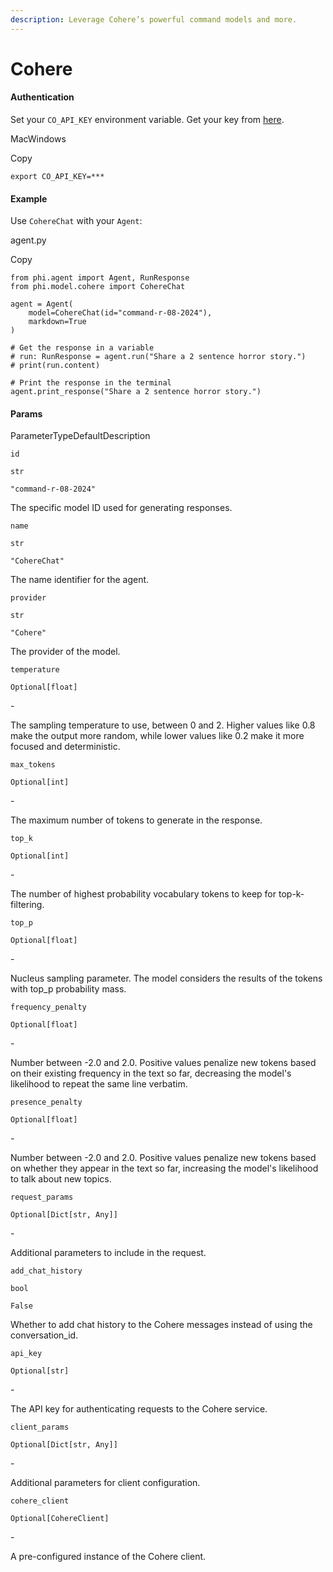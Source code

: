 ```yaml
---
description: Leverage Cohere’s powerful command models and more.
---
```


# Cohere

#### Authentication <a href="#authentication" id="authentication"></a>

Set your `CO_API_KEY` environment variable. Get your key from [here](https://dashboard.cohere.com/api-keys).

MacWindows

Copy

```
export CO_API_KEY=***
```

#### [​](https://docs.phidata.com/models/cohere#example)Example <a href="#example" id="example"></a>

Use `CohereChat` with your `Agent`:

agent.py

Copy

```
from phi.agent import Agent, RunResponse
from phi.model.cohere import CohereChat

agent = Agent(
    model=CohereChat(id="command-r-08-2024"),
    markdown=True
)

# Get the response in a variable
# run: RunResponse = agent.run("Share a 2 sentence horror story.")
# print(run.content)

# Print the response in the terminal
agent.print_response("Share a 2 sentence horror story.")
```

#### [​](https://docs.phidata.com/models/cohere#params)Params <a href="#params" id="params"></a>

ParameterTypeDefaultDescription

`id`

`str`

`"command-r-08-2024"`

The specific model ID used for generating responses.

`name`

`str`

`"CohereChat"`

The name identifier for the agent.

`provider`

`str`

`"Cohere"`

The provider of the model.

`temperature`

`Optional[float]`

\-

The sampling temperature to use, between 0 and 2. Higher values like 0.8 make the output more random, while lower values like 0.2 make it more focused and deterministic.

`max_tokens`

`Optional[int]`

\-

The maximum number of tokens to generate in the response.

`top_k`

`Optional[int]`

\-

The number of highest probability vocabulary tokens to keep for top-k-filtering.

`top_p`

`Optional[float]`

\-

Nucleus sampling parameter. The model considers the results of the tokens with top\_p probability mass.

`frequency_penalty`

`Optional[float]`

\-

Number between -2.0 and 2.0. Positive values penalize new tokens based on their existing frequency in the text so far, decreasing the model's likelihood to repeat the same line verbatim.

`presence_penalty`

`Optional[float]`

\-

Number between -2.0 and 2.0. Positive values penalize new tokens based on whether they appear in the text so far, increasing the model's likelihood to talk about new topics.

`request_params`

`Optional[Dict[str, Any]]`

\-

Additional parameters to include in the request.

`add_chat_history`

`bool`

`False`

Whether to add chat history to the Cohere messages instead of using the conversation\_id.

`api_key`

`Optional[str]`

\-

The API key for authenticating requests to the Cohere service.

`client_params`

`Optional[Dict[str, Any]]`

\-

Additional parameters for client configuration.

`cohere_client`

`Optional[CohereClient]`

\-

A pre-configured instance of the Cohere client.

[\
](https://VixData.gitbook.io/VixData/documentation/models/azure)
